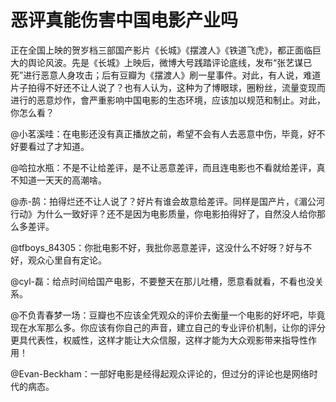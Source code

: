 # 恶评真能伤害中国电影产业吗

正在全国上映的贺岁档三部国产影片《长城》《摆渡人》《铁道飞虎》，都正面临巨大的舆论风波。先是《长城》上映后，微博大号践踏评论底线，发布“张艺谋已死”进行恶意人身攻击；后有豆瓣为《摆渡人》刷一星事件。对此，有人说，难道片子拍得不好还不让人说了？也有人认为，这种为了博眼球，圈粉丝，流量变现而进行的恶意炒作，會严重影响中国电影的生态环境，应该加以规范和制止。对此，你怎么看？ 

@小茗溪哇：在电影还没有真正播放之前，希望不会有人去恶意中伤，毕竟，好不好要看过了才知道。 

@哈拉水瓶：不是不让给差评，是不让恶意差评，而且连电影也不看就给差评，真不知道一天天的高潮啥。 

@赤-鹄：拍得烂还不让人说了？好片有谁会故意给差评。同样是国产片，《湄公河行动》为什么一致好评？还不是因为电影质量，你电影拍得好了，自然没人给你那么多差评。 

@tfboys_84305：你批电影不好，我批你恶意差评，这没什么不好呀？好与不好，观众心里自有定论。 

@cyl-磊：给点时间给国产电影，不要整天在那儿吐槽，愿意看就看，不看也没关系。 

@不负青春梦一场：豆瓣也不应该全凭观众的评价去衡量一个电影的好坏吧，毕竟现在水军那么多。你应该有你自己的声音，建立自己的专业评价机制，让你的评分更具代表性，权威性，这样才能让大众信服，这样才能为大众观影带来指导性作用！ 

@Evan-Beckham：一部好电影是经得起观众评论的，但过分的评论也是网络时代的病态。